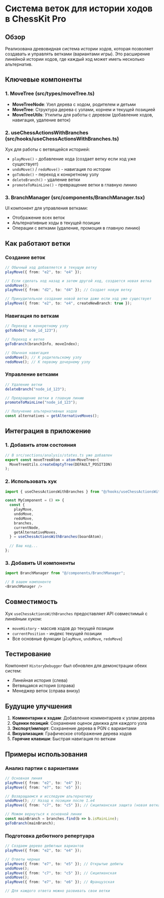 # Система веток для истории ходов в ChessKit Pro

## Обзор

Реализована древовидная система истории ходов, которая позволяет создавать и управлять ветками (вариантами игры). Это расширение линейной истории ходов, где каждый ход может иметь несколько альтернатив.

## Ключевые компоненты

### 1. MoveTree (src/types/moveTree.ts)
- **MoveTreeNode**: Узел дерева с ходом, родителем и детьми
- **MoveTree**: Структура дерева с узлами, корнем и текущей позицией
- **MoveTreeUtils**: Утилиты для работы с деревом (добавление ходов, навигация, удаление веток)

### 2. useChessActionsWithBranches (src/hooks/useChessActionsWithBranches.ts)
Хук для работы с ветвящейся историей:
- `playMove()` - добавление хода (создает ветку если ход уже существует)
- `undoMove()` / `redoMove()` - навигация по истории
- `goToNode()` - переход к конкретному узлу
- `deleteBranch()` - удаление ветки
- `promoteToMainLine()` - превращение ветки в главную линию

### 3. BranchManager (src/components/BranchManager.tsx)
UI компонент для управления ветками:
- Отображение всех веток
- Альтернативные ходы в текущей позиции
- Операции с ветками (удаление, промоция в главную линию)

## Как работают ветки

### Создание веток
```typescript
// Обычный ход добавляется в текущую ветку
playMove({ from: "e2", to: "e4" });

// Если сделать ход назад и затем другой ход, создается новая ветка
undoMove();
playMove({ from: "d2", to: "d4" }); // Создает новую ветку

// Принудительное создание новой ветки даже если ход уже существует
playMove({ from: "e2", to: "e4", createNewBranch: true });
```

### Навигация по веткам
```typescript
// Переход к конкретному узлу
goToNode("node_id_123");

// Переход к ветке
goToBranch(branchInfo, moveIndex);

// Обычная навигация
undoMove(); // К родительскому узлу
redoMove(); // К первому дочернему узлу
```

### Управление ветками
```typescript
// Удаление ветки
deleteBranch("node_id_123");

// Превращение ветки в главную линию
promoteToMainLine("node_id_123");

// Получение альтернативных ходов
const alternatives = getAlternativeMoves();
```

## Интеграция в приложение

### 1. Добавить атом состояния
```typescript
// В src/sections/analysis/states.ts уже добавлен
export const moveTreeAtom = atom<MoveTree>(
  MoveTreeUtils.createEmptyTree(DEFAULT_POSITION)
);
```

### 2. Использовать хук
```typescript
import { useChessActionsWithBranches } from "@/hooks/useChessActionsWithBranches";

const MyComponent = () => {
  const {
    playMove,
    undoMove,
    redoMove,
    branches,
    currentNode,
    getAlternativeMoves,
  } = useChessActionsWithBranches(boardAtom);
  
  // Ваш код...
};
```

### 3. Добавить UI компоненты
```typescript
import BranchManager from "@/components/BranchManager";

// В вашем компоненте
<BranchManager />
```

## Совместимость

Хук `useChessActionsWithBranches` предоставляет API совместимый с линейным хуком:
- `moveHistory` - массив ходов до текущей позиции
- `currentPosition` - индекс текущей позиции
- Все основные функции (`playMove`, `undoMove`, `redoMove`)

## Тестирование

Компонент `HistoryDebugger` был обновлен для демонстрации обеих систем:
- Линейная история (слева)
- Ветвящаяся история (справа)
- Менеджер веток (справа внизу)

## Будущие улучшения

1. **Комментарии к ходам**: Добавление комментариев к узлам дерева
2. **Оценки позиций**: Сохранение оценок движка для каждого узла
3. **Экспорт/импорт**: Сохранение дерева в PGN с вариантами
4. **Визуализация**: Графическое отображение дерева ходов
5. **Горячие клавиши**: Быстрая навигация по веткам

## Примеры использования

### Анализ партии с вариантами
```typescript
// Основная линия
playMove({ from: "e2", to: "e4" });
playMove({ from: "e7", to: "e5" });

// Возвращаемся и исследуем альтернативу
undoMove(); // Назад к позиции после 1.e4
playMove({ from: "c7", to: "c5" }); // Сицилианская защита (новая ветка)

// Можем вернуться к основной линии
const mainBranch = branches.find(b => b.isMainLine);
goToBranch(mainBranch);
```

### Подготовка дебютного репертуара
```typescript
// Создаем дерево дебютных вариантов
playMove({ from: "e2", to: "e4" });

// Ответы черных
playMove({ from: "e7", to: "e5" }); // Открытые дебюты
undoMove();
playMove({ from: "c7", to: "c5" }); // Сицилианская
undoMove();
playMove({ from: "e7", to: "e6" }); // Французская

// Для каждого ответа можно развивать свои ветки
```
